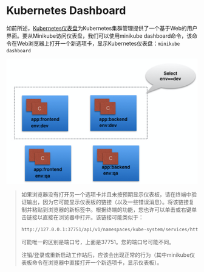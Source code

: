 # Kubernetes Dashboard

如前所述，[Kubernetes仪表盘](https://kubernetes.io/docs/tasks/access-application-cluster/web-ui-dashboard/)为Kubernetes集群管理提供了一个基于Web的用户界面。要从Minikube访问仪表盘，我们可以使用minikube dashboard命令，该命令在Web浏览器上打开一个新选项卡，显示Kubernetes仪表盘：`minikube dashboard`

![Kubernetes Dashboard](../../.gitbook/assets/image%20%2835%29.png)

> 如果浏览器没有打开另一个选项卡并且未按预期显示仪表板，请在终端中验证输出，因为它可能显示仪表板的链接（以及一些错误消息）。将该链接复制并粘贴到浏览器的新标签中。根据终端的功能，您也许可以单击或右键单击链接以直接在浏览器中打开。该链接可能类似​​于：
>
> ```bash
> http://127.0.0.1:37751/api/v1/namespaces/kube-system/services/http:kubernetes-dashboard:/proxy/
> ```
>
> 可能唯一的区别是端口号，上面是37751。您的端口号可能不同。
>
> 注销/登录或重新启动工作站后，应该会出现正常的行为（其中minikube仪表板命令在浏览器中直接打开一个新选项卡，显示仪表板）。

